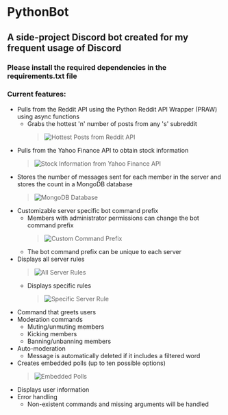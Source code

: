 # PythonBot

## A side-project Discord bot created for my frequent usage of Discord

### Please install the required dependencies in the requirements.txt file

### Current features:
- Pulls from the Reddit API using the Python Reddit API Wrapper (PRAW) using async functions
  - Grabs the hottest 'n' number of posts from any 's' subreddit
    > ![Hottest Posts from Reddit API](https://user-images.githubusercontent.com/83325543/142169963-4a5ae4bf-8ceb-492d-9096-58f3b99403d7.png)
- Pulls from the Yahoo Finance API to obtain stock information
    > ![Stock Information from Yahoo Finance API](https://user-images.githubusercontent.com/83325543/142755683-831bb542-33b6-4995-8ccf-5920c0c0b525.png)
- Stores the number of messages sent for each member in the server and stores the count in a MongoDB database
    > ![MongoDB Database](https://user-images.githubusercontent.com/83325543/142822981-abc21539-7c30-4cd0-8542-49fc83dbfcd7.png)
- Customizable server specific bot command prefix
  - Members with administrator permissions can change the bot command prefix
    > ![Custom Command Prefix](https://user-images.githubusercontent.com/83325543/142170604-1657b5f7-852d-4eda-a1e3-371881b3b377.png)
  - The bot command prefix can be unique to each server
- Displays all server rules
    > ![All Server Rules](https://user-images.githubusercontent.com/83325543/142170810-3b8c095e-b5d9-4c33-930a-205baf49288b.png)
  - Displays specific rules
    > ![Specific Server Rule](https://user-images.githubusercontent.com/83325543/142171026-f3519337-74b8-479b-bf67-ea513c55423f.png)
- Command that greets users
- Moderation commands
  - Muting/unmuting members
  - Kicking members
  - Banning/unbanning members
- Auto-moderation
  - Message is automatically deleted if it includes a filtered word
- Creates embedded polls (up to ten possible options)
    > ![Embedded Polls](https://user-images.githubusercontent.com/83325543/142171254-e9412ed8-9487-49eb-8de9-e97887fd269c.png)
- Displays user information
- Error handling
  - Non-existent commands and missing arguments will be handled

